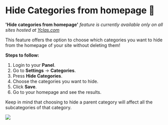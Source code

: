 # Hide Categories from homepage 🙈

**'Hide categories from homepage'** *feature is currently available only on all sites hosted at  [Yclas.com](https://yclas.com/)*

This feature offers the option to choose which categories you want to hide from the homepage of your site without deleting them!

**Steps to follow:**

1.  Login to your **Panel**.
2.  Go to  **Settings**  ->  **Categories**.
3.  Press  **Hide Categories**.
4.  Choose the categories you want to hide.
5.  Click  **Save**.
6.  Go to your homepage and see the results.

Keep in mind that choosing to hide a parent category will affect all the subcategories of that category.

![](https://raw.githubusercontent.com/yclas/guides/master/images/hide%20categories.jpg)



